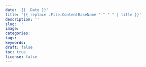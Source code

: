 ```yaml
---
date: '{{ .Date }}'
title: '{{ replace .File.ContentBaseName "-" " " | title }}'
description: ''
slug: ''
image:
categories:
tags:
keywords:
draft: false
toc: true
license: false
---
```

